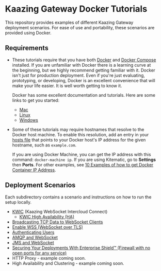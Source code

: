 # Kaazing Gateway Docker Tutorials

This repository provides examples of different Kaazing Gateway deployment scenarios. For ease of use and portability, these scenarios are provided using Docker.

## Requirements

* These tutorials require that you have both [Docker](https://www.docker.com/) and [Docker Compose](https://docs.docker.com/compose/) installed. If you are unfamiliar with Docker there is a learning curve at the beginning, but we highly recommend getting familiar with it. Docker isn't just for production deployment. Even if you're just evaluating, prototyping, or developing, Docker is an excellent convenience that will make your life easier. It is well worth getting to know it.

    Docker has some excellent documentation and tutorials. Here are some links to get you started:

    - [Mac](https://docs.docker.com/docker-for-mac/)
    - [Linux](https://docs.docker.com/engine/installation/linux/ubuntu/)
    - [Windows](https://docs.docker.com/docker-for-windows/)

* Some of these tutorials may require hostnames that resolve to the Docker host machine. To enable this resolution, add an entry in your [hosts file](https://en.wikipedia.org/wiki/Hosts_(file)) that points to your Docker host's IP address for the given hostname, such as `example.com`.

    If you are using Docker Machine, you can get the IP address with this command: `docker-machine ip`. If you are using Kitematic, go to **Settings** then **Ports**. For other examples, see [10 Examples of how to get Docker Container IP Address](http://networkstatic.net/10-examples-of-how-to-get-docker-container-ip-address/).

## Deployment Scenarios

Each subdirectory contains a scenario and instructions on how to run the setup locally.

* [KWIC](kwic) (Kaazing WebSocket Intercloud Connect)
    - [KWIC High Availability (HA)](kwic/kwic-ha)
* [Broadcasting TCP Data to WebSocket Clients](broadcast)
* [Enable WSS (WebSocket over TLS)](wss)
* [Authenticating Users](user-auth)
* [AMQP and WebSocket](AMQP)
* [JMS and WebSocket](JMS)
* [Securing Your Deployments With Enterprise Shield&trade; (Firewall with no open ports for any service)](enterprise-shield)
* HTTP Proxy - example coming soon.
* High Availability and Clustering - example coming soon.
